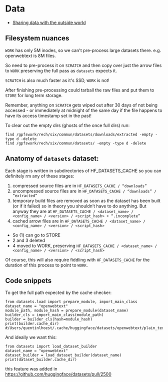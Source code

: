 # Data

* [Sharing data with the outside world](./export.md)



## Filesystem nuances

`WORK` has only 5M inodes, so we can't pre-process large datasets there. e.g. openwebtext is 8M files.

So need to pre-process it on `SCRATCH` and then copy over just the arrow files to `WORK` preserving the full pass as `datasets` expects it.

`SCRATCH` is also much faster as it's SSD, `WORK` is not!

After finishing pre-processing could tarball the raw files and put them to `STORE` for long term storage.

Remember, anything on `SCRATCH` gets wiped out after 30 days of not being accessed - or immediately at midnight of the same day if the file happens to have its access timestamp set in the past!

To clear out the empty dirs (ghosts of the once full dirs) run:

```
find /gpfswork/rech/six/commun/datasets/downloads/extracted -empty -type d -delete
find /gpfswork/rech/six/commun/datasets/ -empty -type d -delete
```


## Anatomy of `datasets` dataset:

Each stage is written in subdirectories of HF_DATASETS_CACHE so you can definitely rm any of these stages:

1. compressed source files are in `HF_DATASETS_CACHE / “downloads”`
2. uncompressed source files are in `HF_DATASETS_CACHE / “downloads” / “extracted”`
3. temporary build files are removed as soon as the dataset has been built (or if it failed) so in theory you shouldn’t have to do anything. But anyway they are at `HF_DATASETS_CACHE / <dataset_name> / <config_name> / <version> / <script_hash> + “.incomplete”`
4. cached arrow files are in `HF_DATASETS_CACHE / <dataset_name> / <config_name> / <version> / <script_hash>`

- So (1) can go to STORE
- 2 and 3 deleted
- 4 moved to WORK, preserving  `HF_DATASETS_CACHE / <dataset_name> / <config_name> / <version> / <script_hash>`

Of course, this will also require fiddling with `HF_DATASETS_CACHE` for the duration of this process to point to `WORK`.

## Code snippets

To get the full path expected by the cache checker:
```
from datasets.load import prepare_module, import_main_class
dataset_name = "openwebtext"
module_path, module_hash = prepare_module(dataset_name)
builder_cls = import_main_class(module_path)
builder = builder_cls(hash=module_hash)
print(builder.cache_dir)
#/Users/quentinlhoest/.cache/huggingface/datasets/openwebtext/plain_text/1.0.0/85b3ae7051d2d72e7c5fdf6dfb462603aaa26e9ed506202bf3a24d261c6c40a1
```

And ideally we want this:
```
from datasets import load_dataset_builder
dataset_name = "openwebtext"
dataset_builder = load_dataset_builder(dataset_name)
print(dataset_builder.cache_dir)
```
this feature was added in https://github.com/huggingface/datasets/pull/2500
